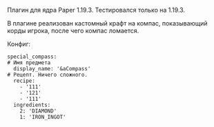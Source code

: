 Плагин для ядра Paper 1.19.3. 
Тестировался только на 1.19.3.

В плагине реализован кастомный крафт на компас, показывающий корды игрока, после чего компас ломается.

Конфиг:
``` 
special_compass:
# Имя предмета
  display_name: '&aCompass'
# Рецепт. Ничего сложного.
  recipe: 
    - '111'
    - '121'
    - '111'
  ingredients:
    2: 'DIAMOND'
    1: 'IRON_INGOT'
```

